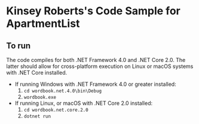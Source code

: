 # Kinsey Roberts's Code Sample for ApartmentList

## To run

The code compiles for both .NET Framework 4.0 and .NET Core 2.0. 
The latter should allow for cross-platform execution on Linux or macOS systems with .NET Core installed.

* If running Windows with .NET Framework 4.0 or greater installed: 
    1. `cd wordbook.net.4.0\bin\Debug`
    2. `wordbook.exe`
* If running Linux, or macOS with .NET Core 2.0 installed:
    1. `cd wordbook.net.core.2.0`
    2. `dotnet run`
